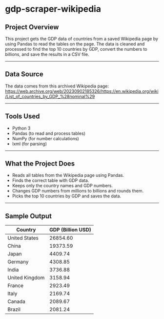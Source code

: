# gdp-scraper-wikipedia

## Project Overview
This project gets the GDP data of countries from a saved Wikipedia page by using Pandas to read the tables on the page. The data is cleaned and processed to find the top 10 countries by GDP, convert the numbers to billions, and save the results in a CSV file.

---

## Data Source
The data comes from this archived Wikipedia page:  
https://web.archive.org/web/20230902185326/https://en.wikipedia.org/wiki/List_of_countries_by_GDP_%28nominal%29

---

## Tools Used
- Python 3  
- Pandas (to read and process tables)  
- NumPy (for number calculations)
- lxml (for parsing) 

---

## What the Project Does
- Reads all tables from the Wikipedia page using Pandas.  
- Finds the correct table with GDP data.  
- Keeps only the country names and GDP numbers.  
- Changes GDP numbers from millions to billions and rounds them.  
- Picks the top 10 countries by GDP and saves the data.

---

## Sample Output

| Country        | GDP (Billion USD) |
|----------------|-------------------|
| United States  | 26854.60          |
| China          | 19373.59          |
| Japan          | 4409.74           |
| Germany        | 4308.85           |
| India          | 3736.88           |
| United Kingdom | 3158.94           |
| France         | 2923.49           |
| Italy          | 2169.74           |
| Canada         | 2089.67           |
| Brazil         | 2081.24           |


